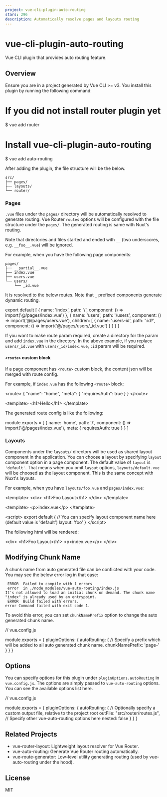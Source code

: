 ```yaml
---
project: vue-cli-plugin-auto-routing
stars: 296
description: Automatically resolve pages and layouts routing
---
```


vue-cli-plugin-auto-routing
===========================

Vue CLI plugin that provides auto routing feature.

Overview
--------

Ensure you are in a project generated by Vue CLI >= v3. You install this plugin by running the following command:

# If you did not install router plugin yet
$ vue add router

# Install vue-cli-plugin-auto-routing
$ vue add auto-routing

After adding the plugin, the file structure will be the below.

```
src/
├── pages/
├── layouts/
└── router/
```

### Pages

`.vue` files under the `pages/` directory will be automatically resolved to generate routing. Vue Router `routes` options will be configured with the file structure under the `pages/`. The generated routing is same with Nuxt's routing.

Note that directories and files started and ended with `__` (two underscores, e.g. `__foo__.vue`) will be ignored.

For example, when you have the following page components:

```
pages/
├── __partial__.vue
├── index.vue
├── users.vue
└── users/
    └── _id.vue
```

It is resolved to the below routes. Note that `_` prefixed components generate dynamic routing.

export default \[
  {
    name: 'index',
    path: '/',
    component: () \=> import('@/pages/index.vue')
  },
  {
    name: 'users',
    path: '/users',
    component: () \=> import('@/pages/users.vue'),
    children: \[
      {
        name: 'users-id',
        path: ':id?',
        component: () \=> import('@/pages/users/\_id.vue')
      }
    \]
  }
\]

If you want to make route param required, create a directory for the param and add `index.vue` in the directory. In the above example, if you replace `users/_id.vue` with `users/_id/index.vue`, `:id` param will be required.

#### `<route>` custom block

If a page component has `<route>` custom block, the content json will be merged with route config.

For example, if `index.vue` has the following `<route>` block:

<route\>
{
  "name": "home",
  "meta": {
    "requiresAuth": true
  }
}
</route\>

<template\>
  <h1\>Hello</h1\>
</template\>

The generated route config is like the following:

module.exports \= \[
  {
    name: 'home',
    path: '/',
    component: () \=> import('@/pages/index.vue'),
    meta: {
      requiresAuth: true
    }
  }
\]

### Layouts

Components under the `layouts/` directory will be used as shared layout component in the application. You can choose a layout by specifying `layout` component option in a page component. The default value of `layout` is `'default'`. That means when you omit `layout` options, `layouts/default.vue` will be choosed as the layout component. This is the same concept with Nuxt's layouts.

For example, when you have `layouts/foo.vue` and `pages/index.vue`:

<!-- layouts/foo.vue \-->
<template\>
  <div\>
    <h1\>Foo Layout</h1\>
    <router-view />
  </div\>
</template\>

<!-- pages/index.vue \-->
<template\>
  <p\>index.vue</p\>
</template\>

<script\>
export default {
  // You can specify layout component name here (default value is 'default')
  layout: 'foo'
}
</script\>

The following html will be rendered:

<div\>
  <h1\>Foo Layout</h1\>
  <p\>index.vue</p\>
</div\>

Modifying Chunk Name
--------------------

A chunk name from auto generated file can be conflicted with your code. You may see the below error log in that case:

```
 ERROR  Failed to compile with 1 errors
 error  in ./node_modules/vue-auto-routing/index.js
It's not allowed to load an initial chunk on demand. The chunk name "index" is already used by an entrypoint.
 ERROR  Build failed with errors.
error Command failed with exit code 1.
```

To avoid this error, you can set `chunkNamePrefix` option to change the auto generated chunk name.

// vue.config.js

module.exports \= {
  pluginOptions: {
    autoRouting: {
      // Specify a prefix which will be added to all auto generated chunk name.
      chunkNamePrefix: 'page-'
    }
  }
}

Options
-------

You can specify options for this plugin under `pluginOptions.autoRouting` in `vue.config.js`. The options are simply passed to `vue-auto-routing` options. You can see the available options list here.

// vue.config.js

module.exports \= {
  pluginOptions: {
    autoRouting: {
      // Optionally specify a custom output file, relative to the project root
      outFile: "src/router/routes.js",
      // Specify other vue-auto-routing options here
      nested: false
    }
  }
}

Related Projects
----------------

-   vue-router-layout: Lightweight layout resolver for Vue Router.
-   vue-auto-routing: Generate Vue Router routing automatically.
-   vue-route-generator: Low-level utility generating routing (used by vue-auto-routing under the hood).

License
-------

MIT

